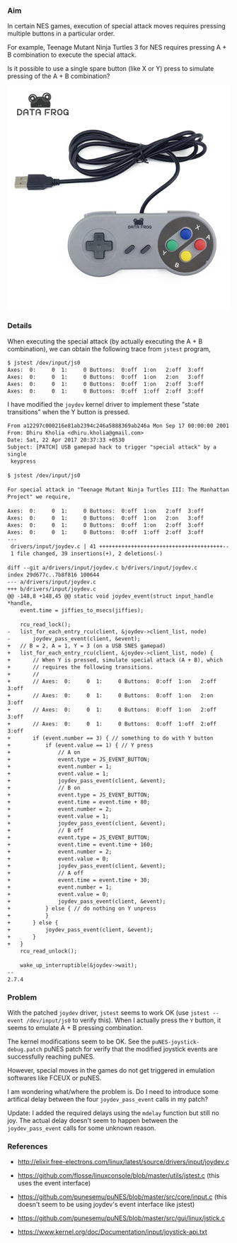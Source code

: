 ### Aim

In certain NES games, execution of special attack moves requires pressing
multiple buttons in a particular order.

For example, Teenage Mutant Ninja Turtles 3 for NES requires pressing A + B
combination to execute the special attack.

Is it possible to use a single spare button (like X or Y) press to simulate
pressing of the A + B combination?

![gamepad](snes-gamepad.jpg)

### Details

When executing the special attack (by actually executing the A + B
combination), we can obtain the following trace from `jstest` program,

```
$ jstest /dev/input/js0
Axes:  0:     0  1:     0 Buttons:  0:off  1:on   2:off  3:off
Axes:  0:     0  1:     0 Buttons:  0:off  1:on   2:on   3:off
Axes:  0:     0  1:     0 Buttons:  0:off  1:on   2:off  3:off
Axes:  0:     0  1:     0 Buttons:  0:off  1:off  2:off  3:off
```

I have modified the `joydev` kernel driver to implement these "state
transitions" when the Y button is pressed.

```
From a12297c000216e81ab2394c246a5888369ab246a Mon Sep 17 00:00:00 2001
From: Dhiru Kholia <dhiru.kholia@gmail.com>
Date: Sat, 22 Apr 2017 20:37:33 +0530
Subject: [PATCH] USB gamepad hack to trigger "special attack" by a single
 keypress

$ jstest /dev/input/js0

For special attack in "Teenage Mutant Ninja Turtles III: The Manhattan
Project" we require,

Axes:  0:     0  1:     0 Buttons:  0:off  1:on   2:off  3:off
Axes:  0:     0  1:     0 Buttons:  0:off  1:on   2:on   3:off
Axes:  0:     0  1:     0 Buttons:  0:off  1:on   2:off  3:off
Axes:  0:     0  1:     0 Buttons:  0:off  1:off  2:off  3:off
---
 drivers/input/joydev.c | 41 +++++++++++++++++++++++++++++++++++++++--
 1 file changed, 39 insertions(+), 2 deletions(-)

diff --git a/drivers/input/joydev.c b/drivers/input/joydev.c
index 29d677c..7b8f816 100644
--- a/drivers/input/joydev.c
+++ b/drivers/input/joydev.c
@@ -148,8 +148,45 @@ static void joydev_event(struct input_handle *handle,
 	event.time = jiffies_to_msecs(jiffies);

 	rcu_read_lock();
-	list_for_each_entry_rcu(client, &joydev->client_list, node)
-		joydev_pass_event(client, &event);
+	// B = 2, A = 1, Y = 3 (on a USB SNES gamepad)
+	list_for_each_entry_rcu(client, &joydev->client_list, node) {
+		// When Y is pressed, simulate special attack (A + B), which
+		// requires the following transitions.
+		//
+		// Axes:  0:     0  1:     0 Buttons:  0:off  1:on   2:off  3:off
+		// Axes:  0:     0  1:     0 Buttons:  0:off  1:on   2:on   3:off
+		// Axes:  0:     0  1:     0 Buttons:  0:off  1:on   2:off  3:off
+		// Axes:  0:     0  1:     0 Buttons:  0:off  1:off  2:off  3:off
+		if (event.number == 3) { // something to do with Y button
+			if (event.value == 1) { // Y press
+				// A on
+				event.type = JS_EVENT_BUTTON;
+				event.number = 1;
+				event.value = 1;
+				joydev_pass_event(client, &event);
+				// B on
+				event.type = JS_EVENT_BUTTON;
+				event.time = event.time + 80;
+				event.number = 2;
+				event.value = 1;
+				joydev_pass_event(client, &event);
+				// B off
+				event.type = JS_EVENT_BUTTON;
+				event.time = event.time + 160;
+				event.number = 2;
+				event.value = 0;
+				joydev_pass_event(client, &event);
+				// A off
+				event.time = event.time + 30;
+				event.number = 1;
+				event.value = 0;
+				joydev_pass_event(client, &event);
+			} else { // do nothing on Y unpress
+			}
+		} else {
+			joydev_pass_event(client, &event);
+		}
+	}
 	rcu_read_unlock();

 	wake_up_interruptible(&joydev->wait);
--
2.7.4

```

### Problem

With the patched `joydev` driver, `jstest` seems to work OK (use `jstest
--event /dev/input/js0` to verify this). When I actually press the `Y` button,
it seems to emulate A + B pressing combination.

The kernel modifications seem to be OK. See the `puNES-joystick-debug.patch`
puNES patch for verify that the modified joystick events are successfully
reaching puNES.

However, special moves in the games do not get triggered in emulation softwares
like FCEUX or puNES.

I am wondering what/where the problem is. Do I need to introduce some artifical
delay between the four `joydev_pass_event` calls in my patch?

Update: I added the required delays using the `mdelay` function but still no
joy. The actual delay doesn't seem to happen between the `joydev_pass_event`
calls for some unknown reason.

### References

* http://elixir.free-electrons.com/linux/latest/source/drivers/input/joydev.c

* https://github.com/flosse/linuxconsole/blob/master/utils/jstest.c (this uses the event interface)

* https://github.com/punesemu/puNES/blob/master/src/core/input.c (this doesn't seem to be using joydev's event interface like jstest)

* https://github.com/punesemu/puNES/blob/master/src/gui/linux/jstick.c

* https://www.kernel.org/doc/Documentation/input/joystick-api.txt
